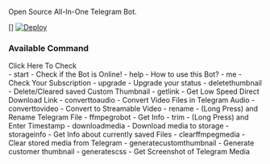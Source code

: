 Open Source All-In-One Telegram Bot.

[] [![Deploy](https://www.herokucdn.com/deploy/button.svg)](https://heroku.com/deploy)

### Available Command
<Summary> Click Here To Check </Summary>
- start - Check if the Bot is Online!
- help - How to use this Bot?
- me - Check Your Subscription
- upgrade - Upgrade your status
- deletethumbnail - Delete/Cleared saved Custom Thumbnail
- getlink - Get Low Speed Direct Download Link
- converttoaudio - Convert Video Files in Telegram Audio
- converttovideo - Convert to Streamable Video
- rename - (Long Press) and Rename Telegram File
- ffmpegrobot - Get Info
- trim - (Long Press) and Enter Timestamp
- downloadmedia - Download media to storage
- storageinfo - Get Info about currently saved Files
- clearffmpegmedia - Clear stored media from Telegram
- generatecustomthumbnail - Generate customer thumbnail
- generatescss - Get Screenshot of Telegram Media
